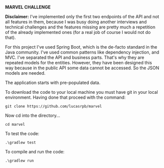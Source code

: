 **MARVEL CHALLENGE**

**Disclaimer:** I've implemented only the first two endpoints of the API
and not all features in them, because I was busy doing another interviews and technical challenges and 
the features missing are pretty much a repetition of the already implemented ones (for a real job of course I would not do that). 

For this project I've used Spring Boot, which is the de-facto standard 
in the Java community. I've used common patterns like dependency injection,
and MVC. I've separated the API and business parts. That's why they are repeated models
for the entities. However, they have been designed this way because in the public API some data
cannot be accessed. So the JSON models are needed.

The application starts with pre-populated data.

To download the code to your local machine you must have git in your local environment. 
Having done that proceed with the command: 

`git clone https://github.com/lucasrpb/marvel`

Now cd into the directory...

`cd marvel`

To test the code:

`.\gradlew test`

To compile and run the code: 

`.\gradlew run`

